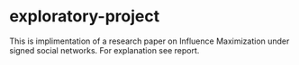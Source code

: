 # exploratory-project
This is implimentation of a research paper on Influence Maximization under signed social networks.
For explanation see report.
